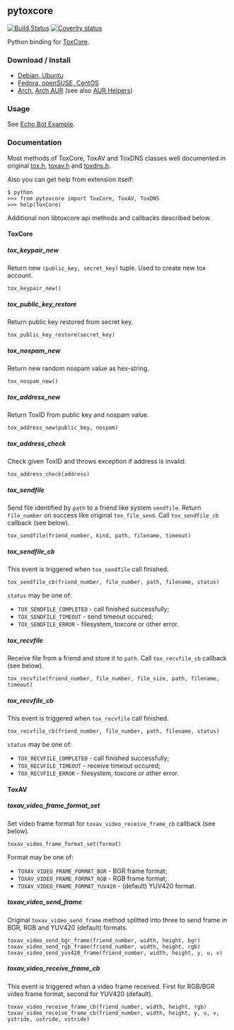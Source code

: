 ## pytoxcore

[![Build Status](https://secure.travis-ci.org/abbat/pytoxcore.png?branch=master)](http://travis-ci.org/abbat/pytoxcore) [![Coverity status](https://scan.coverity.com/projects/6250/badge.svg)](https://scan.coverity.com/projects/abbat-pytoxcore)

Python binding for [ToxCore](https://github.com/irungentoo/toxcore).

### Download / Install

* [Debian, Ubuntu](http://software.opensuse.org/download.html?project=home:antonbatenev:tox&package=python-toxcore)
* [Fedora, openSUSE, CentOS](http://software.opensuse.org/download.html?project=home:antonbatenev:tox&package=python-toxcore)
* [Arch](http://software.opensuse.org/download.html?project=home:antonbatenev:tox&package=python-toxcore), [Arch AUR](https://aur.archlinux.org/packages/python-toxcore) (see also [AUR Helpers](https://wiki.archlinux.org/index.php/AUR_Helpers))

### Usage

See [Echo Bot Example](https://github.com/abbat/pytoxcore/tree/master/examples).

### Documentation

Most methods of ToxCore, ToxAV and ToxDNS classes well documented in original [tox.h](https://github.com/irungentoo/toxcore/blob/master/toxcore/tox.h), [toxav.h](https://github.com/irungentoo/toxcore/blob/master/toxav/toxav.h) and [toxdns.h](https://github.com/irungentoo/toxcore/blob/master/toxdns/toxdns.h).

Also you can get help from extension itself:

```
$ python
>>> from pytoxcore import ToxCore, ToxAV, ToxDNS
>>> help(ToxCore)
```

Additional non libtoxcore api methods and callbacks described below.

#### ToxCore

##### tox_keypair_new

Return new `(public_key, secret_key)` tuple. Used to create new tox account.

```
tox_keypair_new()
```

##### tox_public_key_restore

Return public key restored from secret key.

```
tox_public_key_restore(secret_key)
```

##### tox_nospam_new

Return new random nospam value as hex-string.

```
tox_nospam_new()
```

##### tox_address_new

Return ToxID from public key and nospam value.

```
tox_address_new(public_key, nospam)
```

##### tox_address_check

Check given ToxID and throws exception if address is invalid.

```
tox_address_check(address)
```

##### tox_sendfile

Send file identified by `path` to a friend like system `sendfile`. Return `file_number` on success like original `tox_file_send`. Call `tox_sendfile_cb` callback (see below).

```
tox_sendfile(friend_number, kind, path, filename, timeout)
```

##### tox_sendfile_cb

This event is triggered when `tox_sendfile` call finished.

```
tox_sendfile_cb(friend_number, file_number, path, filename, status)
```

`status` may be one of:

* `TOX_SENDFILE_COMPLETED` - call finished successfully;
* `TOX_SENDFILE_TIMEOUT` - send timeout occured;
* `TOX_SENDFILE_ERROR` - filesystem, toxcore or other error.

##### tox_recvfile

Receive file from a friend and store it to `path`. Call `tox_recvfile_cb` callback (see below).

```
tox_recvfile(friend_number, file_number, file_size, path, filename, timeout)
```

##### tox_recvfile_cb

This event is triggered when `tox_recvfile` call finished.

```
tox_recvfile_cb(friend_number, file_number, path, filename, status)
```

`status` may be one of:

* `TOX_RECVFILE_COMPLETED` - call finished successfully;
* `TOX_RECVFILE_TIMEOUT` - receive timeout occured;
* `TOX_RECVFILE_ERROR` - filesystem, toxcore or other error.

#### ToxAV

##### toxav_video_frame_format_set

Set video frame format for `toxav_video_receive_frame_cb` callback (see below).

```
toxav_video_frame_format_set(format)
```

Format may be one of:

* `TOXAV_VIDEO_FRAME_FORMAT_BGR` - BGR frame format;
* `TOXAV_VIDEO_FRAME_FORMAT_RGB` - RGB frame format;
* `TOXAV_VIDEO_FRAME_FORMAT_YUV420` - (default) YUV420 format.

##### toxav_video_send_frame

Original `toxav_video_send_frame` method splitted into three to send frame in BGR, RGB and YUV420 (default) formats.

```
toxav_video_send_bgr_frame(friend_number, width, height, bgr)
toxav_video_send_rgb_frame(friend_number, width, height, rgb)
toxav_video_send_yuv420_frame(friend_number, width, height, y, u, v)
```

##### toxav_video_receive_frame_cb

This event is triggered when a video frame received. First for RGB/BGR video frame format, second for YUV420 (default).

```
toxav_video_receive_frame_cb(friend_number, width, height, rgb)
toxav_video_receive_frame_cb(friend_number, width, height, y, u, v, ystride, ustride, vstride)
```
